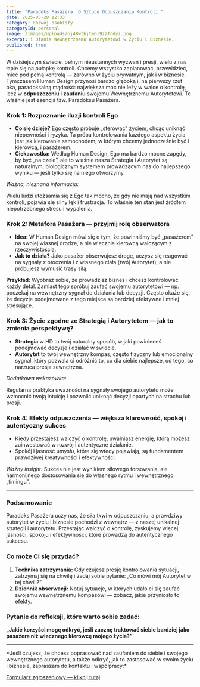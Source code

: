 ```yaml
---
title: "Paradoks Pasażera: O Sztuce Odpuszczania Kontroli "
date: 2025-05-28 12:33
category: Rozwój osobisty
categoryId: personal
image: /images/uploads/oj48wtbjtm6l9zafndyi.png
excerpt: i Ufania Wewnętrznemu Autorytetowi w Życiu i Biznesie.
published: true
---
```

<p>W dzisiejszym świecie, pełnym nieustannych wyzwań i presji, wielu z nas łapie się na pułapkę kontroli. Chcemy wszystko zaplanować, przewidzieć, mieć pod pełną kontrolą — zarówno w życiu prywatnym, jak i w biznesie. Tymczasem Human Design przynosi bardzo głęboką i, na pierwszy rzut oka, paradoksalną mądrość: największa moc nie leży w walce o kontrolę, lecz w <strong>odpuszczeniu</strong> i <strong>zaufaniu</strong> swojemu Wewnętrznemu Autorytetowi. To właśnie jest esencja tzw. Paradoksu Pasażera.</p>



<h3>Krok 1: Rozpoznanie iluzji kontroli Ego</h3>



<ul>

<li><strong>Co się dzieje?</strong> Ego często próbuje „sterować” życiem, chcąc uniknąć niepewności i ryzyka. Ta próba kontrolowania każdego aspektu życia jest jak kierowanie samochodem, w którym chcemy jednocześnie być i kierowcą, i pasażerem.</li>

<li><strong>Ciekawostka:</strong> Według Human Design, Ego ma bardzo mocne zapędy, by być „na czele”, ale to właśnie nasza Strategia i Autorytet są naturalnym, biologicznym systemem prowadzącym nas do najlepszego wyniku — jeśli tylko się na niego otworzymy.</li>

</ul>



<p><em>Ważna, nieznana informacja:</em><br>

Wielu ludzi utożsamia się z Ego tak mocno, że gdy nie mają nad wszystkim kontroli, pojawia się silny lęk i frustracja. To właśnie ten stan jest źródłem niepotrzebnego stresu i wypalenia.</p>



<h3>Krok 2: Metafora Pasażera — przyjmij rolę obserwatora</h3>



<ul>

<li><strong>Idea:</strong> W Human Design mówi się o tym, że powinniśmy być „pasażerem” na swojej własnej drodze, a nie wiecznie kierowcą walczącym z rzeczywistością.</li>

<li><strong>Jak to działa?</strong> Jako pasażer obserwujesz drogę, uczysz się reagować na sygnały z otoczenia i z własnego ciała (twój Autorytet), a nie próbujesz wymusić trasy siłą.</li>

</ul>



<p><strong>Przykład:</strong> Wyobraź sobie, że prowadzisz biznes i chcesz kontrolować każdy detal. Zamiast tego spróbuj zaufać swojemu autorytetowi — np. poczekaj na wewnętrzny sygnał do działania lub decyzji. Często okaże się, że decyzje podejmowane z tego miejsca są bardziej efektywne i mniej stresujące.</p>



<h3>Krok 3: Życie zgodne ze Strategią i Autorytetem — jak to zmienia perspektywę?</h3>



<ul>

<li><strong>Strategia</strong> w HD to twój naturalny sposób, w jaki powinieneś podejmować decyzje i działać w świecie.</li>

<li><strong>Autorytet</strong> to twój wewnętrzny kompas, często fizyczny lub emocjonalny sygnał, który pozwala ci odróżnić to, co dla ciebie najlepsze, od tego, co narzuca presja zewnętrzna.</li>

</ul>



<p><em>Dodatkowa wskazówka:</em><br>

Regularna praktyka uważności na sygnały swojego autorytetu może wzmocnić twoją intuicję i pozwolić uniknąć decyzji opartych na strachu lub presji.</p>



<h3>Krok 4: Efekty odpuszczenia — większa klarowność, spokój i autentyczny sukces</h3>



<ul>

<li>Kiedy przestajesz walczyć o kontrolę, uwalniasz energię, którą możesz zainwestować w rozwój i autentyczne działanie.</li>

<li>Spokój i jasność umysłu, które się wtedy pojawiają, są fundamentem prawdziwej kreatywności i efektywności.</li>

</ul>



<p><em>Ważny insight:</em> Sukces nie jest wynikiem siłowego forsowania, ale harmonijnego dostosowania się do własnego rytmu i wewnętrznego „timingu”.</p>



<hr>



<h3>Podsumowanie</h3>



<p>Paradoks Pasażera uczy nas, że siła tkwi w odpuszczaniu, a prawdziwy autorytet w życiu i biznesie pochodzi z wewnątrz — z naszej unikalnej strategii i autorytetu. Przestając walczyć o kontrolę, zyskujemy więcej jasności, spokoju i efektywności, które prowadzą do autentycznego sukcesu.</p>



<h3>Co może Ci się przydać?</h3>



<ol>

<li><strong>Technika zatrzymania:</strong> Gdy czujesz presję kontrolowania sytuacji, zatrzymaj się na chwilę i zadaj sobie pytanie: „Co mówi mój Autorytet w tej chwili?”</li>

<li><strong>Dziennik obserwacji:</strong> Notuj sytuacje, w których udało ci się zaufać swojemu wewnętrznemu kompasowi — zobacz, jakie przyniosło to efekty.</li>

</ol>



<h3>Pytanie do refleksji, które warto sobie zadać:</h3>



<p><strong>„Jakie korzyści mogę odkryć, jeśli zacznę traktować siebie bardziej jako pasażera niż wiecznego kierowcę mojego życia?”</strong></p>



<hr>



<p>*Jeśli czujesz, że chcesz popracować nad zaufaniem do siebie i swojego wewnętrznego autorytetu, a także odkryć, jak to zastosować w swoim życiu i biznesie, zapraszam do kontaktu i współpracy:*<br>

<a href="https://awisniewski.netlify.app/#contact" target="_blank" rel="noopener noreferrer">Formularz zgłoszeniowy — kliknij tutaj</a></p>
